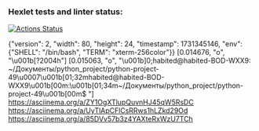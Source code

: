 ### Hexlet tests and linter status:
[![Actions Status](https://github.com/AlekseyNikolaevS/python-project-49/actions/workflows/hexlet-check.yml/badge.svg)](https://github.com/AlekseyNikolaevS/python-project-49/actions)

{"version": 2, "width": 80, "height": 24, "timestamp": 1731345146, "env": {"SHELL": "/bin/bash", "TERM": "xterm-256color"}}
[0.014676, "o", "\u001b[?2004h"]
[0.015063, "o", "\u001b]0;habited@habited-BOD-WXX9: ~/Документы/python_project/python-project-49\u0007\u001b[01;32mhabited@habited-BOD-WXX9\u001b[00m:\u001b[01;34m~/Документы/python_project/python-project-49\u001b[00m$ "]
https://asciinema.org/a/ZY1OgXTlupQuvnHJ45qW5RsDC
https://asciinema.org/a/UyTlApCFlCsRRws1hLZkd29Od
https://asciinema.org/a/85DVv57b3z4YAXteRxWzU7TCh